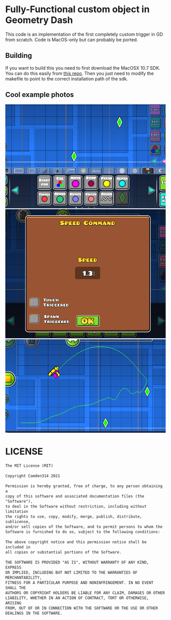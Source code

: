 # Fully-Functional custom object in Geometry Dash
This code is an implementation of the first completely custom trigger in GD from scratch. Code is MacOS-only but can probably be ported.

## Building
If you want to build this you need to first download the MacOSX 10.7 SDK. You can do this easily from [this repo](https://github.com/phracker/MacOSX-SDKs). Then you just need to modify the makefile to point to the correct installation path of the sdk.

## Cool example photos

![example 1](example_photos/1.png)
![example 1](example_photos/2.png)
![example 1](example_photos/3.png)

# LICENSE

	The MIT License (MIT)

	Copyright Camden314 2021

	Permission is hereby granted, free of charge, to any person obtaining a 
	copy of this software and associated documentation files (the "Software"), 
	to deal in the Software without restriction, including without limitation 
	the rights to use, copy, modify, merge, publish, distribute, sublicense, 
	and/or sell copies of the Software, and to permit persons to whom the 
	Software is furnished to do so, subject to the following conditions:

	The above copyright notice and this permission notice shall be included in 
	all copies or substantial portions of the Software.

	THE SOFTWARE IS PROVIDED "AS IS", WITHOUT WARRANTY OF ANY KIND, EXPRESS 
	OR IMPLIED, INCLUDING BUT NOT LIMITED TO THE WARRANTIES OF MERCHANTABILITY, 
	FITNESS FOR A PARTICULAR PURPOSE AND NONINFRINGEMENT. IN NO EVENT SHALL THE 
	AUTHORS OR COPYRIGHT HOLDERS BE LIABLE FOR ANY CLAIM, DAMAGES OR OTHER 
	LIABILITY, WHETHER IN AN ACTION OF CONTRACT, TORT OR OTHERWISE, ARISING 
	FROM, OUT OF OR IN CONNECTION WITH THE SOFTWARE OR THE USE OR OTHER 
	DEALINGS IN THE SOFTWARE.